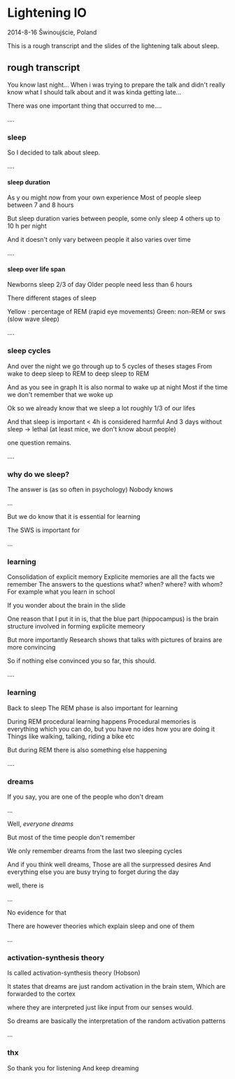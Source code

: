 # Lightening IO

2014-8-16 Šwinoujście, Poland

This is a rough transcript and the slides of the lightening talk about sleep.


## rough transcript  

You know last night…
When i was trying to prepare the talk and didn't really know what I should talk about
and it was kinda getting late...

There was one important thing that occurred to me....

....

### sleep
So I decided to talk about sleep.

....


#### sleep duration
As y ou might now from your own experience
Most of people sleep between 7 and 8 hours

But sleep duration varies between people, some only sleep 4 others up to 10 h per night

And it doesn't only vary between people it also varies over time

....

#### sleep over life span
Newborns sleep 2/3 of day
Older people need less than 6 hours

There different stages of sleep

Yellow : percentage of REM (rapid eye movements)
Green: non-REM or sws (slow wave sleep)

....

### sleep cycles

And over the night we go through up to 5 cycles of theses stages
From wake to deep sleep to REM to deep sleep to REM

And as you see in graph
It is also normal to wake up at night
Most if the time we don't remember that we woke up


Ok so we already know that we sleep a lot
roughly 1/3 of our lifes

And that sleep is important
< 4h is considered harmful
And 3 days without sleep -> lethal (at least mice, we don't know about people)

one question remains.

....

### why do we sleep?

The answer is (as so often in psychology)
Nobody knows

...

But we do know that it is essential for learning

The SWS is important for

...

### learning
Consolidation of explicit memory
Explicite memories are all the facts we remember
The answers to the questions what? when? where? with whom?
For example what you learn in school

If you wonder about the brain in the slide

One reason that I put it in is, that the blue part (hippocampus) is the brain structure involved in
forming explicite memeory

But more importantly
Research shows that talks with pictures of brains are more convincing

So if nothing else convinced you so far, this should.

....

### learning
Back to sleep
The REM phase is also important for learning

During REM procedural learning happens
Procedural memories is everything which you can do, but you have no ides how you are doing it
Things like walking, talking, riding a bike etc

But during REM there is also something else happening

....

### dreams
If you say, you are one of the people who don't dream

...

Well, *everyone dreams*

But most of the time people don't remember

We only remember dreams from the last two sleeping cycles

And if you think well dreams,
Those are all the surpressed desires
And everything else you are busy trying to forget during the day

well, there is

...

No evidence for that

There are however theories which explain sleep and one of them

...

### activation-synthesis theory
Is called activation-synthesis theory (Hobson)

It states that dreams are just random activation in the brain stem,
Which are forwarded to the cortex

where they are interpreted just like input from our senses would.

So dreams are basically the interpretation of the random activation patterns

...

### thx
So thank you for listening
And keep dreaming
